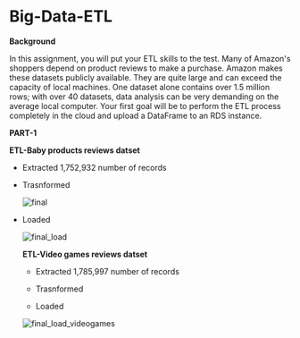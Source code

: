 # Big-Data-ETL

**Background**

In this assignment, you will put your ETL skills to the test. Many of Amazon's shoppers depend on product reviews to make a purchase. Amazon makes these datasets publicly available. They are quite large and can exceed the capacity of local machines. One dataset alone contains over 1.5 million rows; with over 40 datasets, data analysis can be very demanding on the average local computer. Your first goal will be to perform the ETL process completely in the cloud and upload a DataFrame to an RDS instance.

**PART-1**

**ETL-Baby products reviews datset**

* Extracted 1,752,932 number of records

* Trasnformed 

  ![final](https://user-images.githubusercontent.com/112193116/221992871-d866d08a-87b6-41cb-b213-42c6bd35a3d8.png)
  
* Loaded

  ![final_load](https://user-images.githubusercontent.com/112193116/221993896-89e9c600-bd31-49c5-9801-7fdbaddec719.png)
  
  **ETL-Video games reviews datset**
  
  * Extracted 1,785,997 number of records

  * Trasnformed 
  
  * Loaded
   
   ![final_load_videogames](https://user-images.githubusercontent.com/112193116/221995016-4d3f5b72-2806-45ab-958d-5255aaf5a2ea.png)

